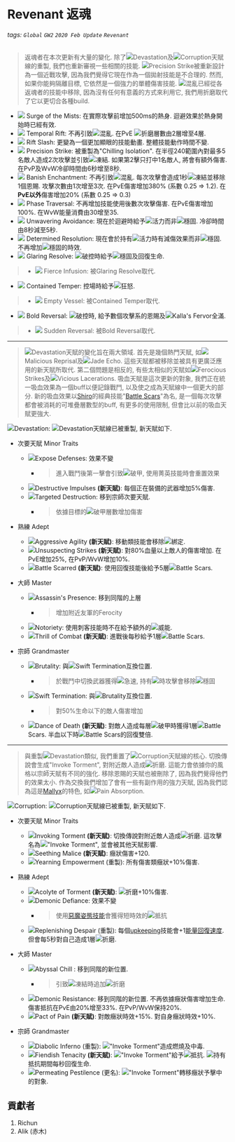 # Revenant 返魂

###### tags: `Global` `GW2` `2020 Feb Update` `Revenant`

> 返魂者在本次更新有大量的變化. 除了![][Devastation 20]Devastation及![][Corruption 20]Corruption天賦線的重製, 我們也重新審視一些相關的技能. ![][Precision Strike 20]Precision Strike被重新設計為一個近戰攻擊, 因為我們覺得它現在作為一個拋射技能是不合理的. 然而, 如果你能夠隔離目標, 它依然是一個強力的單體傷害技能. ![][confusion]混亂已經從各返魂者的技能中移除, 因為沒有任何有意義的方式來利用它, 我們用折磨取代了它以更切合各種build.

* [![][Surge of the Mists]][Surge of the Mists wiki] Surge of the Mists: 在實際攻擊前增加500ms的熱身. 迴避效果於熱身開始時已經有效.
* [![][Temporal Rift]][Temporal Rift wiki] Temporal Rift: 不再引致![][confusion]混亂. 在PvE ![][torment]折磨層數由2層增至4層.
* [![][Rift Slash]][Rift Slash wiki] Rift Slash: 更變為一個更加顯眼的技能動畫. 整體技能動作時間不變.
* [![][Precision Strike]][Precision Strike wiki] Precision Strike: 被重製為"Chilling Isolation". 在半徑240範圍內對最多5名敵人造成2次攻擊並引致![][chilled]凍結. 如果第2擊只打中1名敵人, 將會有額外傷害. 在PvP及WvW冷卻時間由6秒增至8秒.
* [![][Banish Enchantment]][Banish Enchantment wiki] Banish Enchantment: 不再引致![][confusion]混亂. 每次攻擊會造成1秒![][chilled]凍結並移除1個恩賜. 攻擊次數由1次增至3次. 在PvE傷害增加380% (系數 0.25 => 1.2). 在**PvE以外**傷害增加20% (系數 0.25 => 0.3)
* [![][Phase Traversal]][Phase Traversal wiki] Phase Traversal: 不再增加技能使用後數次攻擊傷害. 在PvE傷害增加100%. 在WvW能量消費由30增至35.
* [![][Unwavering Avoidance]][Unwavering Avoidance wiki] Unwavering Avoidance: 現在於迴避時給予![][vigor]活力而非![][stability]穩固. 冷卻時間由8秒減至5秒.
* [![][Determined Resolution]][Determined Resolution wiki] Determined Resolution: 現在會於持有![][vigor]活力時有減傷效果而非![][stability]穩固. 不再增加![][stability]穩固的時效.
* [![][Glaring Resolve]][Glaring Resolve wiki] Glaring Resolve: ![][breakstun]破控時給予![][stability]穩固及回復生命.
> * [![][Fierce Infusion]][Fierce Infusion wiki] Fierce Infusion: 被Glaring Resolve取代.
* [![][Contained Temper]][Contained Temper wiki] Contained Temper: 控場時給予![][fury]狂怒.
> * [![][Empty Vessel]][Empty Vessel wiki] Empty Vessel: 被Contained Temper取代.
* [![][Bold Reversal]][Bold Reversal wiki] Bold Reversal: ![][breakstun]破控時, 給予數個攻擊系的恩賜及![][Kalla's Fervor]Kalla's Fervor全滿.
> * [![][Sudden Reversal]][Sudden Reversal wiki] Sudden Reversal: 被Bold Reversal取代.

---

> ![][Devastation]Devastation天賦的變化旨在兩大領域. 首先是幾個熱門天賦, 如![][Malicious Reprisal]Malicious Reprisal及![][Jade Echo]Jade Echo. 這些天賦都被移除並被具有更廣泛應用的新天賦所取代. 第二個問題是相反的, 有些太相似的天賦如![][Ferocious Strikes]Ferocious Strikes及![][Vicious Lacerations]Vicious Lacerations. 吸血天賦是這次更新的對象, 我們正在統一吸血效果為一個buff以便記錄戰鬥, 以及使之成為天賦線中一個更大的部分. 新的吸血效果以[Shiro](https://wiki.guildwars2.com/wiki/Legendary_Assassin_Stance)的經典技能"[Battle Scars](https://wiki.guildwars.com/wiki/Battle_Scars)"為名, 是一個每次攻擊都會被消耗的可堆疊層數型的buff, 有更多的使用限制, 但會比以前的吸血天賦更強大.

![][Devastation]Devastation: ![][Devastation 20]Devastation天賦線已被重製, 新天賦如下.

* 次要天賦 Minor Traits
    * ![][Expose Defenses]Expose Defenses: 效果不變
        * > 進入戰鬥後第一擊會引致![][vulnerability]破甲, 使用菁英技能時會重置效果
    * ![][Destructive Impulses]Destructive Impulses **(新天賦)**: 每個正在裝備的武器增加5%傷害.
    * ![][Targeted Destruction]Targeted Destruction: 移到宗師次要天賦.
        * > 依據目標的![][vulnerability]破甲層數增加傷害

* 熟練 Adept
    * ![][Aggressive Agility]Aggressive Agility **(新天賦)**: 移動類技能會移除![][immobile]綁定.
    * ![][Unsuspecting Strikes]Unsuspecting Strikes **(新天賦)**: 對80%血量以上敵人的傷害增加. 在PvE增加25%, 在PvP/WvW增加10%.
    * ![][Battle Scarred]Battle Scarred **(新天賦)**: 使用回復技能後給予5層![][Battle Scar 20]Battle Scars.

* 大師 Master
    * ![][Assassin's Presence]Assassin's Presence: 移到同階的上層
        * > 增加附近友軍的Ferocity
    * ![][Notoriety]Notoriety: 使用刺客技能時不在給予額外的![][might]威能.
    * ![][Thrill of Combat]Thrill of Combat **(新天賦)**: 進戰後每秒給予1層![][Battle Scar 20]Battle Scars.

* 宗師 Grandmaster
    * ![][Brutality]Brutality: 與![][Swift Termination 20]Swift Termination互換位置.
        * > 於戰鬥中切換武器獲得![][quickness]急速, 持有![][quickness]時攻擊會移除![][stability]穩固
    * ![][Swift Termination]Swift Termination: 與![][Brutality 20]Brutality互換位置.
        * > 對50%生命以下的敵人傷害增加
    * ![][Dance of Death]Dance of Death **(新天賦)**: 對敵人造成每層![][vulnerability]破甲時獲得1層![][Battle Scar 20]Battle Scars. 半血以下時![][Battle Scar 20]Battle Scars的回復雙倍.

---

> 與重製![][Devastation 20]Devastation類似, 我們重置了![][Corruption 20]Corruption天賦線的核心. 切換傳說會生成"Invoke Torment", 對附近敵人造成![][torment]折磨. 這能力會依據你的風格以宗師天賦有不同的強化. 移除恩賜的天賦也被刪除了, 因為我們覺得他們的效果太小. 作為交換我們增加了會有一些有副作用的強力天賦, 因為我們認為這是[Mallyx](https://wiki.guildwars2.com/wiki/Legendary_Demon_Stance)的特色, 如![][Pain Absorption]Pain Absorption.

![][Corruption]Corruption: ![][Corruption 20]Corruption天賦線已被重製, 新天賦如下.

* 次要天賦 Minor Traits
    * ![][Invoking Torment]Invoking Torment **(新天賦)**: 切換傳說對附近敵人造成![][torment]折磨. 這攻擊名為![][Invoke Torment 20]"Invoke Torment", 並會被其他天賦影響.
    * ![][Seething Malice]Seething Malice **(新天賦)**: 癥狀傷害+120.
    * ![][Yearning Empowerment]Yearning Empowerment (重製): 所有傷害類癥狀+10%傷害.

* 熟練 Adept
    * ![][Acolyte of Torment]Acolyte of Torment **(新天賦)**: ![][torment]折磨+10%傷害.
    * ![][Demonic Defiance]Demonic Defiance: 效果不變
        * > 使用[惡魔姿態技能](https://wiki.guildwars2.com/wiki/Legendary_Demon_Stance)會獲得短時效的![][resistance]抵抗
    * ![][Replenishing Despair]Replenishing Despair (重製): 每個[upkeeping](https://wiki.guildwars2.com/wiki/Energy#Upkeep)技能會+1[能量回復速度](https://wiki.guildwars2.com/wiki/Energy#Mechanics). 但會每5秒對自己造成1層![][torment]折磨.

* 大師 Master
    * ![][Abyssal Chill]Abyssal Chill : 移到同階的新位置.
        * > 引致![][chilled]凍結時追加![][torment]折磨
    * ![][Demonic Resistance]Demonic Resistance: 移到同階的新位置. 不再依據癥狀傷害增加生命. 傷害抵抗在PvE由20%增至33%. 在PvP/WvW保持20%.
    * ![][Pact of Pain]Pact of Pain **(新天賦)**: 對敵癥狀時效+15%. 對自身癥狀時效+10%.

* 宗師 Grandmaster
    * ![][Diabolic Inferno]Diabolic Inferno (重製): ![][Invoke Torment 20]"Invoke Torment"造成燃燒及中毒.
    * ![][Fiendish Tenacity]Fiendish Tenacity **(新天賦)**: ![][Invoke Torment 20]"Invoke Torment"給予![][resistance]抵抗. ![][resistance]持有抵抗期間每秒回復生命.
    * ![][Pulsating Pestilence]Permeating Pestilence (更名): ![][Invoke Torment 20]"Invoke Torment"轉移癥狀予擊中的對象.

## 貢獻者
1. Richun
2. Alik (赤木)

[底下這些別動，上面才是正文]: https://wiki.guildwars2.com

[aegis]: https://wiki.guildwars2.com/images/thumb/e/e5/Aegis.png/20px-Aegis.png
[alarcity]: https://wiki.guildwars2.com/images/thumb/4/4c/Alacrity.png/20px-Alacrity.png
[fury]: https://wiki.guildwars2.com/images/thumb/4/46/Fury.png/20px-Fury.png
[might]: https://wiki.guildwars2.com/images/thumb/7/7c/Might.png/20px-Might.png
[protection]: https://wiki.guildwars2.com/images/thumb/6/6c/Protection.png/20px-Protection.png
[quickness]: https://wiki.guildwars2.com/images/thumb/b/b4/Quickness.png/20px-Quickness.png
[regeneration]: https://wiki.guildwars2.com/images/thumb/5/53/Regeneration.png/20px-Regeneration.png
[resistance]: https://wiki.guildwars2.com/images/thumb/4/4b/Resistance.png/20px-Resistance.png
[retaliation]: https://wiki.guildwars2.com/images/thumb/5/53/Retaliation.png/20px-Retaliation.png
[stability]: https://wiki.guildwars2.com/images/thumb/a/ae/Stability.png/20px-Stability.png
[swiftness]: https://wiki.guildwars2.com/images/thumb/a/af/Swiftness.png/20px-Swiftness.png
[vigor]: https://wiki.guildwars2.com/images/thumb/f/f4/Vigor.png/20px-Vigor.png
[bleeding]: https://wiki.guildwars2.com/images/thumb/3/33/Bleeding.png/20px-Bleeding.png
[burning]: https://wiki.guildwars2.com/images/thumb/4/45/Burning.png/20px-Burning.png
[confusion]: https://wiki.guildwars2.com/images/thumb/e/e6/Confusion.png/20px-Confusion.png
[poisoned]: https://wiki.guildwars2.com/images/thumb/1/11/Poisoned.png/20px-Poisoned.png
[torment]: https://wiki.guildwars2.com/images/thumb/0/08/Torment.png/20px-Torment.png
[blinded]: https://wiki.guildwars2.com/images/thumb/3/33/Blinded.png/20px-Blinded.png
[chilled]: https://wiki.guildwars2.com/images/thumb/a/a6/Chilled.png/20px-Chilled.png
[crippled]: https://wiki.guildwars2.com/images/thumb/f/fb/Crippled.png/20px-Crippled.png
[fear]: https://wiki.guildwars2.com/images/thumb/e/e6/Fear.png/20px-Fear.png
[immobile]: https://wiki.guildwars2.com/images/thumb/3/32/Immobile.png/20px-Immobile.png
[slow]: https://wiki.guildwars2.com/images/thumb/f/f5/Slow.png/20px-Slow.png
[taunt]: https://wiki.guildwars2.com/images/thumb/c/cc/Taunt.png/20px-Taunt.png
[weakness]: https://wiki.guildwars2.com/images/thumb/f/f9/Weakness.png/20px-Weakness.png
[vulnerability]: https://wiki.guildwars2.com/images/thumb/a/af/Vulnerability.png/20px-Vulnerability.png
[stealth]: https://wiki.guildwars2.com/images/thumb/1/19/Stealth.png/20px-Stealth.png
[revealed]: https://wiki.guildwars2.com/images/thumb/d/db/Revealed.png/20px-Revealed.png
[daze]: https://wiki.guildwars2.com/images/thumb/7/79/Daze.png/20px-Daze.png
[stun]: https://wiki.guildwars2.com/images/thumb/9/97/Stun.png/20px-Stun.png
[knockdown]: https://wiki.guildwars2.com/images/thumb/3/36/Knockdown.png/20px-Knockdown.png
[pull]: https://wiki.guildwars2.com/images/thumb/a/a4/Radius.png/20px-Radius.png
[knockback]: https://wiki.guildwars2.com/images/thumb/c/ca/Knockback.png/20px-Knockback.png
[launch]: https://wiki.guildwars2.com/images/thumb/6/68/Launch.png/20px-Launch.png
[float]: https://wiki.guildwars2.com/images/thumb/c/c8/Float.png/20px-Float.png
[sink]: https://wiki.guildwars2.com/images/thumb/6/66/Sink.png/20px-Sink.png
[superspeed]: https://wiki.guildwars2.com/images/thumb/1/1a/Super_Speed.png/20px-Super_Speed.png
[breakstun]: https://wiki.guildwars2.com/images/thumb/7/7a/Breaks_stun.png/20px-Breaks_stun.png
[barrier]: https://wiki.guildwars2.com/images/thumb/c/cc/Barrier.png/20px-Barrier.png
[chaos aura]: https://wiki.guildwars2.com/images/thumb/1/1b/Chaos_Armor.png/20px-Chaos_Armor.png
[dark aura]: https://wiki.guildwars2.com/images/thumb/e/ef/Dark_Aura.png/20px-Dark_Aura.png
[fire aura]: https://wiki.guildwars2.com/images/thumb/1/18/Fire_Shield.png/20px-Fire_Shield.png
[frost aura]: https://wiki.guildwars2.com/images/thumb/6/68/Frost_Aura.png/20px-Frost_Aura.png
[light aura]: https://wiki.guildwars2.com/images/thumb/5/5a/Light_Aura.png/20px-Light_Aura.png
[magnetic aura]: https://wiki.guildwars2.com/images/thumb/5/5a/Magnetic_Aura.png/20px-Magnetic_Aura.png
[shocking aura]: https://wiki.guildwars2.com/images/thumb/3/31/Shocking_Aura.png/20px-Shocking_Aura.png
[Devastation]: https://wiki.guildwars2.com/images/thumb/8/8c/Devastation.png/32px-Devastation.png
[Devastation 20]: https://wiki.guildwars2.com/images/thumb/8/8c/Devastation.png/20px-Devastation.png
[Corruption]: https://wiki.guildwars2.com/images/thumb/0/0f/Corruption_%28specialization%29.png/32px-Corruption_%28specialization%29.png
[Corruption 20]: https://wiki.guildwars2.com/images/thumb/0/0f/Corruption_%28specialization%29.png/20px-Corruption_%28specialization%29.png
[Precision Strike]: https://wiki.guildwars2.com/images/thumb/b/bc/Precision_Strike.png/32px-Precision_Strike.png
[Precision Strike 20]: https://wiki.guildwars2.com/images/thumb/b/bc/Precision_Strike.png/20px-Precision_Strike.png
[Surge of the Mists]: https://wiki.guildwars2.com/images/thumb/5/59/Surge_of_the_Mists.png/32px-Surge_of_the_Mists.png
[Temporal Rift]: https://wiki.guildwars2.com/images/thumb/8/87/Temporal_Rift.png/32px-Temporal_Rift.png
[Rift Slash]: https://wiki.guildwars2.com/images/thumb/a/a8/Rift_Slash.png/32px-Rift_Slash.png
[Banish Enchantment]: https://wiki.guildwars2.com/images/thumb/e/ec/Banish_Enchantment.png/32px-Banish_Enchantment.png
[Phase Traversal]: https://wiki.guildwars2.com/images/thumb/f/f2/Phase_Traversal.png/32px-Phase_Traversal.png
[Unwavering Avoidance]: https://wiki.guildwars2.com/images/thumb/e/e3/Unwavering_Avoidance.png/32px-Unwavering_Avoidance.png
[Determined Resolution]: https://wiki.guildwars2.com/images/thumb/c/c7/Determined_Resolution.png/32px-Determined_Resolution.png
[Fierce Infusion]: https://wiki.guildwars2.com/images/thumb/5/55/Fierce_Infusion.png/32px-Fierce_Infusion.png
[Glaring Resolve]: https://wiki.guildwars2.com/images/thumb/7/74/Skill.png/32px-Skill.png
[Empty Vessel]: https://wiki.guildwars2.com/images/thumb/1/16/Empty_Vessel.png/32px-Empty_Vessel.png
[Contained Temper]: https://wiki.guildwars2.com/images/thumb/7/74/Skill.png/32px-Skill.png
[Sudden Reversal]: https://wiki.guildwars2.com/images/thumb/9/98/Sudden_Reversal.png/32px-Sudden_Reversal.png
[Bold Reversal]: https://wiki.guildwars2.com/images/thumb/7/74/Skill.png/32px-Skill.png
[Kalla's Fervor]: https://wiki.guildwars2.com/images/thumb/9/9e/Kalla%27s_Fervor.png/20px-Kalla%27s_Fervor.png
[Malicious Reprisal]: https://wiki.guildwars2.com/images/thumb/0/00/Malicious_Reprisal.png/20px-Malicious_Reprisal.png
[Jade Echo]: https://wiki.guildwars2.com/images/thumb/4/43/Jade_Echo.png/20px-Jade_Echo.png
[Ferocious Strikes]: https://wiki.guildwars2.com/images/thumb/a/ab/Ferocious_Strikes_%28revenant%29.png/20px-Ferocious_Strikes_%28revenant%29.png
[Vicious Lacerations]: https://wiki.guildwars2.com/images/thumb/c/cd/Vicious_Lacerations.png/20px-Vicious_Lacerations.png
[Expose Defenses]: https://wiki.guildwars2.com/images/thumb/5/5c/Mutilate_Defenses.png/32px-Mutilate_Defenses.png
[Destructive Impulses]: https://wiki.guildwars2.com/images/thumb/7/74/Skill.png/32px-Skill.png
[Targeted Destruction]: https://wiki.guildwars2.com/images/thumb/e/ed/Targeted_Destruction.png/32px-Targeted_Destruction.png
[Aggressive Agility]: https://wiki.guildwars2.com/images/thumb/7/74/Skill.png/32px-Skill.png
[Unsuspecting Strikes]: https://wiki.guildwars2.com/images/thumb/7/74/Skill.png/32px-Skill.png
[Battle Scarred]: https://wiki.guildwars2.com/images/thumb/7/74/Skill.png/32px-Skill.png
[Battle Scar]: https://wiki.guildwars2.com/images/thumb/7/74/Skill.png/32px-Skill.png
[Battle Scar 20]: https://wiki.guildwars2.com/images/thumb/7/74/Skill.png/20px-Skill.png
[Assassin's Presence]: https://wiki.guildwars2.com/images/thumb/5/54/Assassin%27s_Presence.png/32px-Assassin%27s_Presence.png
[Notoriety]: https://wiki.guildwars2.com/images/thumb/9/9c/Notoriety.png/32px-Notoriety.png
[Thrill of Combat]: https://wiki.guildwars2.com/images/thumb/7/74/Skill.png/32px-Skill.png
[Brutality]: https://wiki.guildwars2.com/images/thumb/b/ba/Brutality.png/32px-Brutality.png
[Brutality 20]: https://wiki.guildwars2.com/images/thumb/b/ba/Brutality.png/20px-Brutality.png
[Swift Termination]: https://wiki.guildwars2.com/images/thumb/b/bb/Swift_Termination.png/32px-Swift_Termination.png
[Swift Termination 20]: https://wiki.guildwars2.com/images/thumb/b/bb/Swift_Termination.png/20px-Swift_Termination.png
[Dance of Death]: https://wiki.guildwars2.com/images/thumb/7/74/Skill.png/32px-Skill.png
[Pain Absorption]: https://wiki.guildwars2.com/images/thumb/1/13/Pain_Absorption.png/20px-Pain_Absorption.png
[Invoking Torment]: https://wiki.guildwars2.com/images/thumb/7/74/Skill.png/32px-Skill.png
[Invoke Torment]: https://wiki.guildwars2.com/images/thumb/7/74/Skill.png/32px-Skill.png
[Invoke Torment 20]: https://wiki.guildwars2.com/images/thumb/7/74/Skill.png/20px-Skill.png
[Seething Malice]: https://wiki.guildwars2.com/images/thumb/7/74/Skill.png/32px-Skill.png
[Yearning Empowerment]: https://wiki.guildwars2.com/images/thumb/6/6b/Yearning_Empowerment.png/32px-Yearning_Empowerment.png
[Acolyte of Torment]: https://wiki.guildwars2.com/images/thumb/7/74/Skill.png/32px-Skill.png
[Demonic Defiance]: https://wiki.guildwars2.com/images/thumb/b/b1/Demonic_Defiance.png/32px-Demonic_Defiance.png
[Pact of Pain]: https://wiki.guildwars2.com/images/thumb/7/74/Skill.png/32px-Skill.png
[Replenishing Despair]: https://wiki.guildwars2.com/images/thumb/5/5c/Replenishing_Despair.png/32px-Replenishing_Despair.png
[Abyssal Chill]: https://wiki.guildwars2.com/images/thumb/7/7a/Abyssal_Chill.png/32px-Abyssal_Chill.png
[Demonic Resistance]: https://wiki.guildwars2.com/images/thumb/b/b8/Demonic_Resistance.png/32px-Demonic_Resistance.png
[Diabolic Inferno]: https://wiki.guildwars2.com/images/thumb/9/98/Diabolic_Inferno.png/32px-Diabolic_Inferno.png
[Fiendish Tenacity]: https://wiki.guildwars2.com/images/thumb/7/74/Skill.png/32px-Skill.png
[Pulsating Pestilence]: https://wiki.guildwars2.com/images/thumb/7/77/Pulsating_Pestilence.png/32px-Pulsating_Pestilence.png

[Surge of the Mists wiki]: https://wiki.guildwars2.com/wiki/Surge_of_the_Mists
[Temporal Rift wiki]: https://wiki.guildwars2.com/wiki/Temporal_Rift
[Rift Slash wiki]: https://wiki.guildwars2.com/wiki/Rift_Slash
[Precision Strike wiki]: https://wiki.guildwars2.com/wiki/Precision_Strike
[Banish Enchantment wiki]: https://wiki.guildwars2.com/wiki/Banish_Enchantment
[Phase Traversal wiki]: https://wiki.guildwars2.com/wiki/Phase_Traversal
[Unwavering Avoidance wiki]: https://wiki.guildwars2.com/wiki/Unwavering_Avoidance
[Determined Resolution wiki]: https://wiki.guildwars2.com/wiki/Determined_Resolution
[Glaring Resolve wiki]: https://wiki.guildwars2.com/wiki/Glaring_Resolve
[Fierce Infusion wiki]: https://wiki.guildwars2.com/wiki/Fierce_Infusion
[Contained Temper wiki]: https://wiki.guildwars2.com/wiki/Contained_Temper
[Empty Vessel wiki]: https://wiki.guildwars2.com/wiki/Empty_Vessel
[Bold Reversal wiki]: https://wiki.guildwars2.com/wiki/Bold_Reversal
[Sudden Reversal wiki]: https://wiki.guildwars2.com/wiki/Sudden_Reversal
